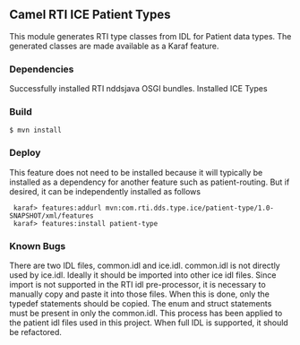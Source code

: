 ## Camel RTI ICE Patient Types

This module generates RTI type classes from IDL for Patient data types.
The generated classes are made available as a Karaf feature.

### Dependencies

Successfully installed RTI nddsjava OSGI bundles. 
Installed ICE Types
 
### Build

    $ mvn install

### Deploy

This feature does not need to be installed because it will typically be installed
as a dependency for another feature such as patient-routing.  But if desired, it can
be independently installed as follows

     karaf> features:addurl mvn:com.rti.dds.type.ice/patient-type/1.0-SNAPSHOT/xml/features
     karaf> features:install patient-type

### Known Bugs

There are two IDL files, common.idl and ice.idl.  common.idl is not directly
used by ice.idl.  Ideally it should be imported into other ice idl files.  Since
import is not supported in the RTI idl pre-processor, it is necessary to
manually copy and paste it into those files.  When this is done, only the
typedef statements should be copied.  The enum and struct statements must be
present in only the common.idl.  This process has been applied to the patient
idl files used in this project.  When full IDL is supported, it should be
refactored.